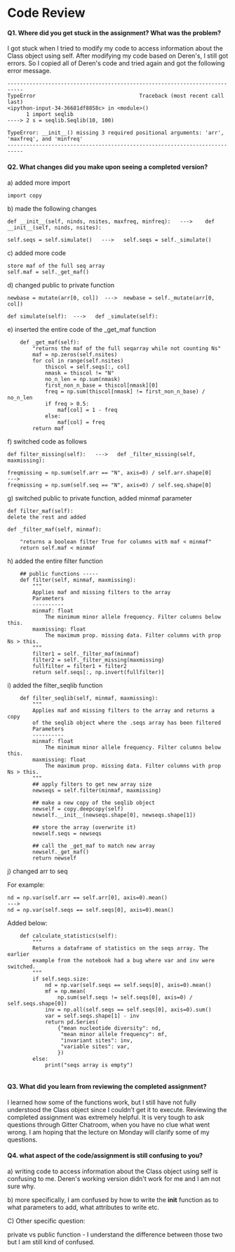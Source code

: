 # Code Review

#### Q1. Where did you get stuck in the assignment? What was the problem?

I got stuck when I tried to modify my code to access information about the Class object using self. After modifying my code based on Deren's, I still got errors. So I copied all of Deren's code and tried again and got the following error message. 

```
---------------------------------------------------------------------------
TypeError                                 Traceback (most recent call last)
<ipython-input-34-36681df8858c> in <module>()
      1 import seqlib
----> 2 s = seqlib.Seqlib(10, 100)

TypeError: __init__() missing 3 required positional arguments: 'arr', 'maxfreq', and 'minfreq'
---------------------------------------------------------------------------
```

#### Q2. What changes did you make upon seeing a completed version?

a) added more import

```
import copy
```

b) made the following changes

```
def __init__(self, ninds, nsites, maxfreq, minfreq):   --->    def __init__(self, ninds, nsites):

self.seqs = self.simulate()   --->   self.seqs = self._simulate()
```

c) added more code

```
store maf of the full seq array
self.maf = self._get_maf()
```
d) changed public to private function

```
newbase = mutate(arr[0, col])  --->  newbase = self._mutate(arr[0, col])

def simulate(self):  --->   def _simulate(self):
```

e) inserted the entire code of the _get_maf function

```
    def _get_maf(self):
        "returns the maf of the full seqarray while not counting Ns"
        maf = np.zeros(self.nsites)
        for col in range(self.nsites)
            thiscol = self.seqs[:, col]
            nmask = thiscol != "N"
            no_n_len = np.sum(nmask)
            first_non_n_base = thiscol[nmask][0]
            freq = np.sum(thiscol[nmask] != first_non_n_base) / no_n_len
            if freq > 0.5:
                maf[col] = 1 - freq
            else:
                maf[col] = freq
        return maf
```

f) switched code as follows

```
def filter_missing(self):   --->   def _filter_missing(self, maxmissing):

freqmissing = np.sum(self.arr == "N", axis=0) / self.arr.shape[0] 
--->  
freqmissing = np.sum(self.seq == "N", axis=0) / self.seq.shape[0]
```

g) switched public to private function, added minmaf parameter

```
def filter_maf(self):
delete the rest and added

def _filter_maf(self, minmaf):
    
    "returns a boolean filter True for columns with maf < minmaf"
    return self.maf < minmaf
```

h) added the entire filter function

```
    ## public functions -----
    def filter(self, minmaf, maxmissing):
        """
        Applies maf and missing filters to the array 
        Parameters
        ----------
        minmaf: float
            The minimum minor allele frequency. Filter columns below this.
        maxmissing: float
            The maximum prop. missing data. Filter columns with prop Ns > this.
        """
        filter1 = self._filter_maf(minmaf)
        filter2 = self._filter_missing(maxmissing)
        fullfilter = filter1 + filter2
        return self.seqs[:, np.invert(fullfilter)]
```

i) added the filter_seqlib function

```
    def filter_seqlib(self, minmaf, maxmissing):
        """
        Applies maf and missing filters to the array and returns a copy 
        of the seqlib object where the .seqs array has been filtered
        Parameters
        ----------
        minmaf: float
            The minimum minor allele frequency. Filter columns below this.
        maxmissing: float
            The maximum prop. missing data. Filter columns with prop Ns > this.
        """
        ## apply filters to get new array size
        newseqs = self.filter(minmaf, maxmissing)

        ## make a new copy of the seqlib object
        newself = copy.deepcopy(self)       
        newself.__init__(newseqs.shape[0], newseqs.shape[1]) 

        ## store the array (overwrite it)
        newself.seqs = newseqs

        ## call the _get_maf to match new array
        newself._get_maf()
        return newself
```       
j) changed arr to seq

For example:
```
nd = np.var(self.arr == self.arr[0], axis=0).mean()  
---> 
nd = np.var(self.seqs == self.seqs[0], axis=0).mean()
```

Added below:
```
    def calculate_statistics(self):
        """ 
        Returns a dataframe of statistics on the seqs array. The earlier 
        example from the notebook had a bug where var and inv were switched.
        """
        if self.seqs.size:
            nd = np.var(self.seqs == self.seqs[0], axis=0).mean()
            mf = np.mean(
                np.sum(self.seqs != self.seqs[0], axis=0) / self.seqs.shape[0])
            inv = np.all(self.seqs == self.seqs[0], axis=0).sum()
            var = self.seqs.shape[1] - inv
            return pd.Series(
                {"mean nucleotide diversity": nd,
                 "mean minor allele frequency": mf,
                 "invariant sites": inv,
                 "variable sites": var,
                })
        else:
            print("seqs array is empty")
            
```



#### Q3. What did you learn from reviewing the completed assignment?

I learned how some of the functions work, but I still have not fully understood the Class object since I couldn’t get it to execute. Reviewing the completed assignment was extremely helpful. It is very tough to ask questions through Gitter Chatroom, when you have no clue what went wrong. I am hoping that the lecture on Monday will clarify some of my questions. 

#### Q4. what aspect of the code/assignment is still confusing to you?

a) writing code to access information about the Class object using self is confusing to me.
Deren's working version didn't work for me and I am not sure why.

b) more specifically, I am confused by how to write the __init__ function as to what parameters to add, what attributes to write etc. 

C) Other specific question:

private vs public function - I understand the difference between those two but I am still kind of confused.
